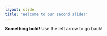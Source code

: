 ```yaml
---
layout: slide
title: "Welcome to our second slide!"
---
```

**Something bold!**
Use the left arrow to go back!
